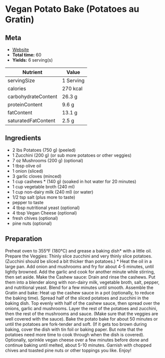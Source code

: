 # Vegan Potato Bake (Potatoes au Gratin)

## Meta

- [Website](https://biancazapatka.com/en/vegan-potato-bake-potatoes-au-gratin/)
- **Total time:** 60
- **Yields:** 6 serving(s)

|Nutrient|Value|
|-|-|
|servingSize|1 Serving|
|calories|270 kcal|
|carbohydrateContent|26.3 g|
|proteinContent|9.6 g|
|fatContent|13.1 g|
|saturatedFatContent|2.5 g|

## Ingredients

- 2 lbs Potatoes (750 g) (peeled)
- 1 Zucchini (200 g) (or sub more potatoes or other veggies)
- 7 oz Mushrooms (200 g) (optional)
- 1 tbsp olive oil
- 1 onion (sliced)
- 3 garlic cloves (minced)
- 1 cup cashews * (140 g) (soaked in hot water for 20 minutes)
- 1 cup vegetable broth (240 ml)
- 1 cup non-dairy milk (240 ml) (or water)
- 1/2 tsp salt (plus more to taste)
- pepper to taste
- 4 tbsp nutritional yeast (optional)
- 4 tbsp Vegan Cheese (optional)
- fresh chives (optional)
- pine nuts (optional)

## Preparation

Preheat oven to 355°F (180°C) and grease a baking dish* with a little oil.
Prepare the Veggies:
Thinly slice zucchini and very thinly slice potatoes. (Zucchini should be sliced a bit thicker than potatoes.) *
Heat the oil in a large pan. Add onion and mushrooms and fry for about 4-5 minutes, until lightly browned. Add the garlic and cook for another minute while stirring, then set aside.
Make the Cashew sauce:
Drain and rinse the cashews. Put them into a blender along with non-dairy milk, vegetable broth, salt, pepper, and nutritional yeast. Blend for a few minutes until smooth.
Assemble the Gratin and bake:
Heat up the cashew sauce in a pot (optionally, to reduce the baking time).
Spread half of the sliced potatoes and zucchini in the baking dish. Top evenly with half of the cashew sauce, then spread over the onions, garlic and mushrooms. Layer the rest of the potatoes and zucchini, then the rest of the mushrooms and sauce. (Make sure that the veggies are well covered with the sauce).
Bake the potato bake for about 50 minutes or until the potatoes are fork-tender and soft. (If it gets too brown during baking, cover the dish with tin foil or baking paper. But note that the potatoes need more time to cook through when the dish is covered).
Optionally, sprinkle vegan cheese over a few minutes before done and continue baking until melted, about 5-10 minutes.
Garnish with chopped chives and toasted pine nuts or other toppings you like.
Enjoy!
